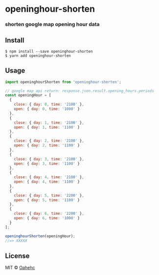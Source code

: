 # openinghour-shorten
### shorten google map opening hour data


## Install
```
$ npm install --save openinghour-shorten
$ yarn add openinghour-shorten
```


## Usage

```js
import openinghourShorten from 'openinghour-shorten';

// google map api return: response.json.result.opening_hours.periods
const openingHour = [
  {
    close: { day: 0, time: '2100' },
    open: { day: 0, time: '1000' }
  },
  {
    close: { day: 1, time: '2100' },
    open: { day: 1, time: '1100' }
  },
  {
    close: { day: 2, time: '2100' },
    open: { day: 2, time: '1100' }
  },
  {
    close: { day: 3, time: '2100' },
    open: { day: 3, time: '1100' }
  },
  {
    close: { day: 4, time: '2100' },
    open: { day: 4, time: '1100' }
  },
  {
    close: { day: 5, time: '2200' },
    open: { day: 5, time: '1100' }
  },
  {
    close: { day: 6, time: '2200' },
    open: { day: 6, time: '1000' }
  }
];

openinghourShorten(openingHour);
//=> XXXXX
```


## License
MIT © [Oahehc](https://github.com/oahehc)
